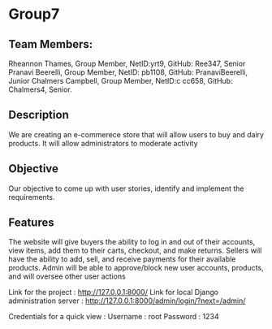 # Group7

## Team Members: 
Rheannon Thames, Group Member, NetID:yrt9, GitHub: Ree347, Senior
Pranavi Beerelli, Group Member, NetID: pb1108, GitHub: PranaviBeerelli, Junior
Chalmers Campbell, Group Member, NetID:c cc658, GitHub: Chalmers4, Senior.

## Description
We are creating an e-commerece store that will allow users to buy and dairy products. It will allow administrators to moderate activity

## Objective
Our objective to come up with user stories, identify and implement the requirements.

## Features
The website will give buyers the ability to log in and out of their accounts, view items, add them to their carts, checkout, and make returns. Sellers will have the ability to add, sell, and receive payments for their available products. Admin will be able to approve/block new user accounts, products, and will oversee other user actions 

Link for the project : http://127.0.0.1:8000/
Link for local Django administration server : http://127.0.0.1:8000/admin/login/?next=/admin/

Credentials for a quick view : 
Username : root
Password : 1234
